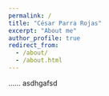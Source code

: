 ```yaml
---
permalink: /
title: "César Parra Rojas"
excerpt: "About me"
author_profile: true
redirect_from:
  - /about/
  - /about.html
---
```


...... asdhgafsd
